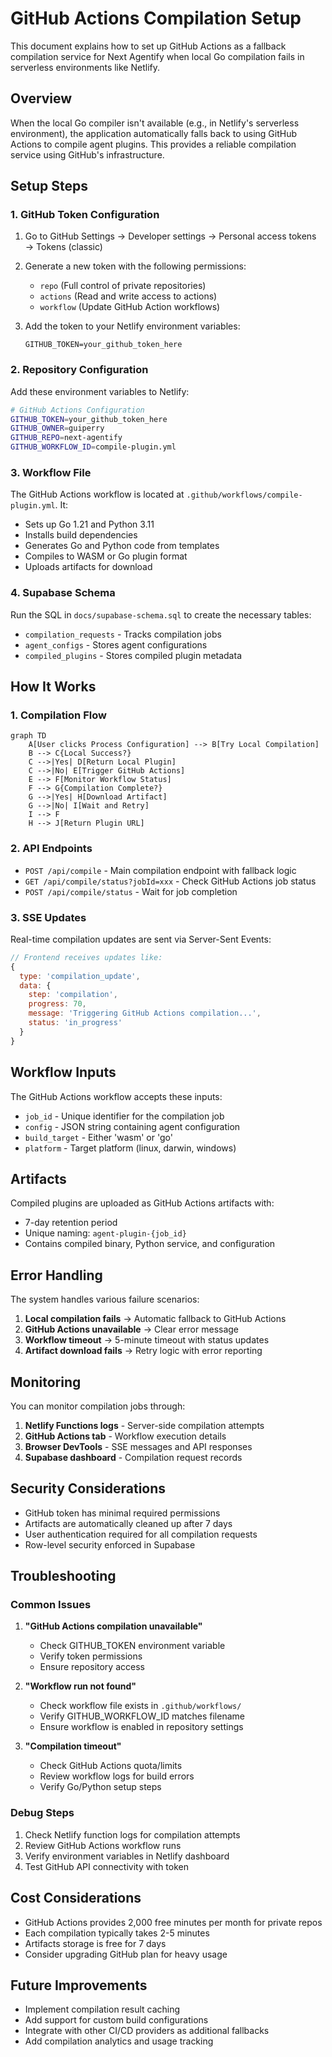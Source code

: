 # GitHub Actions Compilation Setup

This document explains how to set up GitHub Actions as a fallback compilation service for Next Agentify when local Go compilation fails in serverless environments like Netlify.

## Overview

When the local Go compiler isn't available (e.g., in Netlify's serverless environment), the application automatically falls back to using GitHub Actions to compile agent plugins. This provides a reliable compilation service using GitHub's infrastructure.

## Setup Steps

### 1. GitHub Token Configuration

1. Go to GitHub Settings → Developer settings → Personal access tokens → Tokens (classic)
2. Generate a new token with the following permissions:
   - `repo` (Full control of private repositories)
   - `actions` (Read and write access to actions)
   - `workflow` (Update GitHub Action workflows)

3. Add the token to your Netlify environment variables:
   ```
   GITHUB_TOKEN=your_github_token_here
   ```

### 2. Repository Configuration

Add these environment variables to Netlify:

```bash
# GitHub Actions Configuration
GITHUB_TOKEN=your_github_token_here
GITHUB_OWNER=guiperry
GITHUB_REPO=next-agentify
GITHUB_WORKFLOW_ID=compile-plugin.yml
```

### 3. Workflow File

The GitHub Actions workflow is located at `.github/workflows/compile-plugin.yml`. It:

- Sets up Go 1.21 and Python 3.11
- Installs build dependencies
- Generates Go and Python code from templates
- Compiles to WASM or Go plugin format
- Uploads artifacts for download

### 4. Supabase Schema

Run the SQL in `docs/supabase-schema.sql` to create the necessary tables:

- `compilation_requests` - Tracks compilation jobs
- `agent_configs` - Stores agent configurations
- `compiled_plugins` - Stores compiled plugin metadata

## How It Works

### 1. Compilation Flow

```mermaid
graph TD
    A[User clicks Process Configuration] --> B[Try Local Compilation]
    B --> C{Local Success?}
    C -->|Yes| D[Return Local Plugin]
    C -->|No| E[Trigger GitHub Actions]
    E --> F[Monitor Workflow Status]
    F --> G{Compilation Complete?}
    G -->|Yes| H[Download Artifact]
    G -->|No| I[Wait and Retry]
    I --> F
    H --> J[Return Plugin URL]
```

### 2. API Endpoints

- `POST /api/compile` - Main compilation endpoint with fallback logic
- `GET /api/compile/status?jobId=xxx` - Check GitHub Actions job status
- `POST /api/compile/status` - Wait for job completion

### 3. SSE Updates

Real-time compilation updates are sent via Server-Sent Events:

```javascript
// Frontend receives updates like:
{
  type: 'compilation_update',
  data: {
    step: 'compilation',
    progress: 70,
    message: 'Triggering GitHub Actions compilation...',
    status: 'in_progress'
  }
}
```

## Workflow Inputs

The GitHub Actions workflow accepts these inputs:

- `job_id` - Unique identifier for the compilation job
- `config` - JSON string containing agent configuration
- `build_target` - Either 'wasm' or 'go'
- `platform` - Target platform (linux, darwin, windows)

## Artifacts

Compiled plugins are uploaded as GitHub Actions artifacts with:

- 7-day retention period
- Unique naming: `agent-plugin-{job_id}`
- Contains compiled binary, Python service, and configuration

## Error Handling

The system handles various failure scenarios:

1. **Local compilation fails** → Automatic fallback to GitHub Actions
2. **GitHub Actions unavailable** → Clear error message
3. **Workflow timeout** → 5-minute timeout with status updates
4. **Artifact download fails** → Retry logic with error reporting

## Monitoring

You can monitor compilation jobs through:

1. **Netlify Functions logs** - Server-side compilation attempts
2. **GitHub Actions tab** - Workflow execution details
3. **Browser DevTools** - SSE messages and API responses
4. **Supabase dashboard** - Compilation request records

## Security Considerations

- GitHub token has minimal required permissions
- Artifacts are automatically cleaned up after 7 days
- User authentication required for all compilation requests
- Row-level security enforced in Supabase

## Troubleshooting

### Common Issues

1. **"GitHub Actions compilation unavailable"**
   - Check GITHUB_TOKEN environment variable
   - Verify token permissions
   - Ensure repository access

2. **"Workflow run not found"**
   - Check workflow file exists in `.github/workflows/`
   - Verify GITHUB_WORKFLOW_ID matches filename
   - Ensure workflow is enabled in repository settings

3. **"Compilation timeout"**
   - Check GitHub Actions quota/limits
   - Review workflow logs for build errors
   - Verify Go/Python setup steps

### Debug Steps

1. Check Netlify function logs for compilation attempts
2. Review GitHub Actions workflow runs
3. Verify environment variables in Netlify dashboard
4. Test GitHub API connectivity with token

## Cost Considerations

- GitHub Actions provides 2,000 free minutes per month for private repos
- Each compilation typically takes 2-5 minutes
- Artifacts storage is free for 7 days
- Consider upgrading GitHub plan for heavy usage

## Future Improvements

- Implement compilation result caching
- Add support for custom build configurations
- Integrate with other CI/CD providers as additional fallbacks
- Add compilation analytics and usage tracking
